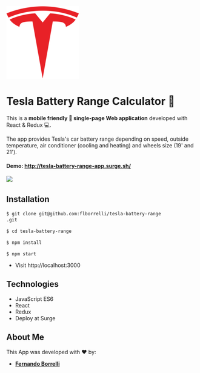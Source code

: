 ![](/src/assets/android-chrome-192x192.png)

# Tesla Battery Range Calculator :car: 

This is a **mobile friendly :iphone: single-page Web application** developed with React & Redux :computer:.  

The app provides Tesla's car battery range depending on speed, outside temperature, air conditioner (cooling and heating) and wheels size (19' and 21').

#### Demo: http://tesla-battery-range-app.surge.sh/

![](/src/assets/tesla.gif)

## Installation

```
$ git clone git@github.com:flborrelli/tesla-battery-range
.git
```
```
$ cd tesla-battery-range
```
```
$ npm install
```
```
$ npm start
```

- Visit http://localhost:3000

## Technologies

- JavaScript ES6
- React
- Redux
- Deploy at Surge

## About Me

This App was developed with :heart: by:

- [**Fernando Borrelli**](https://github.com/flborrelli)




